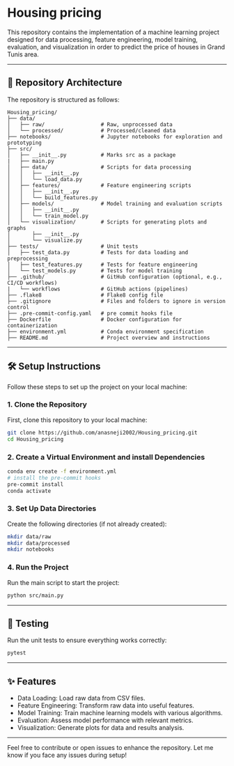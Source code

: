 # Housing pricing

This repository contains the implementation of a machine learning project designed for data processing, feature engineering, model training, evaluation, and visualization in order to predict the price of houses in Grand Tunis area.

---

## 📁 Repository Architecture

The repository is structured as follows:

```
Housing_pricing/
├── data/
│   ├── raw/                  # Raw, unprocessed data
│   └── processed/            # Processed/cleaned data
├── notebooks/                # Jupyter notebooks for exploration and prototyping
├── src/
│   ├── __init__.py           # Marks src as a package
|   ├── main.py
│   ├── data/                 # Scripts for data processing
│   │   ├── __init__.py
│   │   └── load_data.py
│   ├── features/             # Feature engineering scripts 
│   │   ├── __init__.py
│   │   └── build_features.py
│   ├── models/               # Model training and evaluation scripts
│   │   ├── __init__.py
│   │   └── train_model.py
│   └── visualization/        # Scripts for generating plots and graphs
│       ├── __init__.py
│       └── visualize.py
├── tests/                    # Unit tests
│   ├── test_data.py          # Tests for data loading and preprocessing
│   ├── test_features.py      # Tests for feature engineering
│   └── test_models.py        # Tests for model training
├── .github/                  # GitHub configuration (optional, e.g., CI/CD workflows)
|   └── workflows             # GitHub actions (pipelines)
├── .flake8                   # Flake8 config file
├── .gitignore                # Files and folders to ignore in version control
├── .pre-commit-config.yaml   # pre commit hooks file
├── Dockerfile                # Docker configuration for containerization
├── environment.yml           # Conda environment specification
├── README.md                 # Project overview and instructions
```

---

## 🛠️ Setup Instructions

Follow these steps to set up the project on your local machine:

### **1. Clone the Repository**
First, clone this repository to your local machine:
```bash
git clone https://github.com/anasneji2002/Housing_pricing.git
cd Housing_pricing
```

### **2. Create a Virtual Environment and install Dependencies**
```bash
conda env create -f environment.yml
# install the pre-commit hooks
pre-commit install
conda activate
```

### **3. Set Up Data Directories**
Create the following directories (if not already created):
```bash
mkdir data/raw
mkdir data/processed
mkdir notebooks
```

### **4. Run the Project**
Run the main script to start the project:
```bash
python src/main.py
```

---

## 🧪 Testing
Run the unit tests to ensure everything works correctly:
```bash
pytest
```

---

## ✨ Features
 - Data Loading: Load raw data from CSV files.
 - Feature Engineering: Transform raw data into useful features.
 - Model Training: Train machine learning models with various algorithms.
 - Evaluation: Assess model performance with relevant metrics.
 - Visualization: Generate plots for data and results analysis.

---

Feel free to contribute or open issues to enhance the repository. Let me know if you face any issues during setup!
